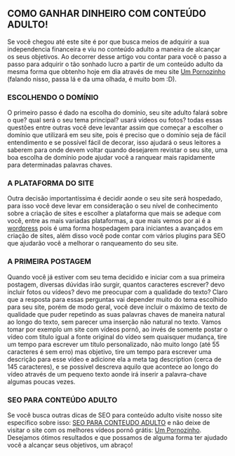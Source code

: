 ## COMO GANHAR DINHEIRO COM CONTEÚDO ADULTO!

Se você chegou até este site é por que busca meios de adquirir a sua independencia financeira e viu no conteúdo adulto a maneira de alcançar os seus objetivos. Ao decorrer desse artigo vou contar para você o passo a passo para adquirir o tão sonhado lucro a partir de um conteúdo adulto da mesma forma que obtenho hoje em dia através de meu site [Um Pornozinho](https://umpornozinho.com) (falando nisso, passa lá e da uma olhada, é muito bom :D).

### ESCOLHENDO O DOMÍNIO

O primeiro passo é dado na escolha do domínio, seu site adulto falará sobre o que? qual será o seu tema principal? usará vídeos ou fotos? todas essas questões entre outras você deve levantar assim que começar a escolher o domínio que utilizará em seu site, pois é preciso que o domínio seja de fácil entendimento e se possível fácil de decorar, isso ajudará o seus leitores a saberem para onde devem voltar quando desejarem revistar o seu site, uma boa escolha de domínio pode ajudar você a ranquear mais rapidamente para determinadas palavras chaves.

### A PLATAFORMA DO SITE

Outra decisão importantíssima é decidir aonde o seu site será hospedado, para isso você deve levar em consideração o seu nível de conhecimento sobre a criação de sites e escolher a plataforma que mais se adeque com você, entre as mais variadas plataformas, a que mais vemos por ai é a [wordpress](https://wordpress.com/pt-br/) pois é uma forma hospedagem para iniciantes a avançados em criação de sites, além disso você pode contar com vários plugins para SEO que ajudarão você a melhorar o ranqueamento do seu site.

### A PRIMEIRA POSTAGEM

Quando você já estiver com seu tema decidido e iniciar com a sua primeira postagem, diversas dúvidas irão surgir, quantos caracteres escrever? devo incluir fotos ou vídeos? devo me preocupar com a qualidade do texto? Claro que a resposta para essas perguntas vai depender muito do tema escolhido para seu site, porém de modo geral, você deve incluir o máximo de texto de qualidade que puder repetindo as suas palavras chaves de maneira natural ao longo do texto, sem parecer uma inserção não natural no texto.
Vamos tomar por exemplo um site com vídeos pornô, ao invés de somente postar o vídeo com titulo igual a fonte original do vídeo sem quaisquer mudança, tire um tempo para escrever um título personalizado, não muito longo (até 55 caracteres é sem erro) mas objetivo, tire um tempo para escrever uma descrição para  esse vídeo e adicione ela a meta tag description (cerca de 145 caracteres), e se possível descreva aquilo que acontece ao longo do vídeo através de um pequeno texto aonde irá inserir a palavra-chave algumas poucas vezes.
### SEO PARA CONTEÚDO ADULTO
Se você busca outras dicas de SEO para conteúdo adulto visite nosso site especifico sobre isso: [SEO PARA CONTEUDO ADULTO](https://seoconteudoadulto.blogspot.com) e não deixe de visitar o site com os melhores vídeos pornô grátis: [Um Pornozinho](https://umpornozinho.com).
Desejamos ótimos resultados e que possamos de alguma forma ter ajudado você a alcançar seus objetivos, um abraço!
